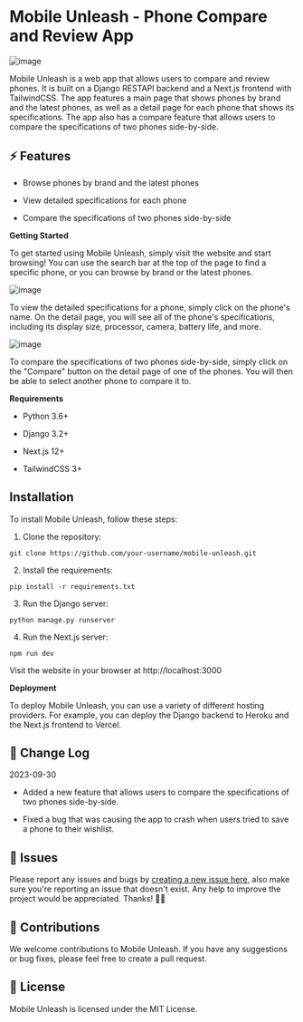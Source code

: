 # Mobile Unleash - Phone Compare and Review App

![image](https://github.com/NoorQureshi/mobile-unleash/assets/10489263/b7e9a5b9-2ea1-45cc-a447-a2f6b8c154a1)

Mobile Unleash is a web app that allows users to compare and review phones. It is built on a Django RESTAPI backend and a Next.js frontend with TailwindCSS. The app features a main page that shows phones by brand and the latest phones, as well as a detail page for each phone that shows its specifications. The app also has a compare feature that allows users to compare the specifications of two phones side-by-side.

## ⚡ Features

* Browse phones by brand and the latest phones

* View detailed specifications for each phone

* Compare the specifications of two phones side-by-side

**Getting Started**

To get started using Mobile Unleash, simply visit the website and start browsing! You can use the search bar at the top of the page to find a specific phone, or you can browse by brand or the latest phones.

![image](https://github.com/NoorQureshi/mobile-unleash/assets/10489263/5c1a0807-b845-46d5-b7ef-5ed680cf4119)

To view the detailed specifications for a phone, simply click on the phone's name. On the detail page, you will see all of the phone's specifications, including its display size, processor, camera, battery life, and more.

![image](https://github.com/NoorQureshi/mobile-unleash/assets/10489263/12bbc321-17a3-4b27-a8c6-988a4a496639)

To compare the specifications of two phones side-by-side, simply click on the "Compare" button on the detail page of one of the phones. You will then be able to select another phone to compare it to.

**Requirements**

* Python 3.6+

* Django 3.2+

* Next.js 12+

* TailwindCSS 3+

## Installation

To install Mobile Unleash, follow these steps:

1. Clone the repository:

`git clone https://github.com/your-username/mobile-unleash.git`

2. Install the requirements:

`pip install -r requirements.txt`

3. Run the Django server:

`python manage.py runserver`

4. Run the Next.js server:

`npm run dev`

Visit the website in your browser at http://localhost:3000

**Deployment**

To deploy Mobile Unleash, you can use a variety of different hosting providers. For example, you can deploy the Django backend to Heroku and the Next.js frontend to Vercel.

## 💬 Change Log

2023-09-30

* Added a new feature that allows users to compare the specifications of two phones side-by-side.

* Fixed a bug that was causing the app to crash when users tried to save a phone to their wishlist.

## 🐛 Issues
Please report any issues and bugs by [creating a new issue here](https://github.com/NoorQureshi/mobileunleash/issues), also make sure you're reporting an issue that doesn't exist. Any help to improve the project would be appreciated. Thanks! 🙏✨

## 🎯 Contributions

We welcome contributions to Mobile Unleash. If you have any suggestions or bug fixes, please feel free to create a pull request.

## 📃 License

Mobile Unleash is licensed under the MIT License.
